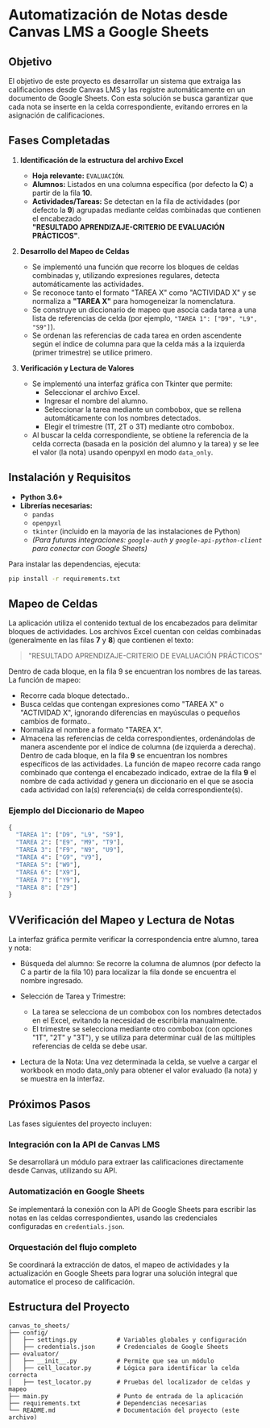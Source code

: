 # Automatización de Notas desde Canvas LMS a Google Sheets

## Objetivo

El objetivo de este proyecto es desarrollar un sistema que extraiga las calificaciones desde Canvas LMS y las registre automáticamente en un documento de Google Sheets. Con esta solución se busca garantizar que cada nota se inserte en la celda correspondiente, evitando errores en la asignación de calificaciones.

## Fases Completadas

1. **Identificación de la estructura del archivo Excel**  
   - **Hoja relevante:** `EVALUACIÓN`.
   - **Alumnos:** Listados en una columna específica (por defecto la **C**) a partir de la fila **10**.
   - **Actividades/Tareas:** Se detectan en la fila de actividades (por defecto la **9**) agrupadas mediante celdas combinadas que contienen el encabezado  
     **"RESULTADO APRENDIZAJE-CRITERIO DE EVALUACIÓN PRÁCTICOS"**.

2. **Desarrollo del Mapeo de Celdas**  
   - Se implementó una función que recorre los bloques de celdas combinadas y, utilizando expresiones regulares, detecta automáticamente las actividades.  
   - Se reconoce tanto el formato "TAREA X" como "ACTIVIDAD X" y se normaliza a **"TAREA X"** para homogeneizar la nomenclatura.
   - Se construye un diccionario de mapeo que asocia cada tarea a una lista de referencias de celda (por ejemplo, `"TAREA 1": ["D9", "L9", "S9"]`).
   - Se ordenan las referencias de cada tarea en orden ascendente según el índice de columna para que la celda más a la izquierda (primer trimestre) se utilice primero.

3. **Verificación y Lectura de Valores**  
   - Se implementó una interfaz gráfica con Tkinter que permite:
     - Seleccionar el archivo Excel.
     - Ingresar el nombre del alumno.
     - Seleccionar la tarea mediante un combobox, que se rellena automáticamente con los nombres detectados.
     - Elegir el trimestre (1T, 2T o 3T) mediante otro combobox.
   - Al buscar la celda correspondiente, se obtiene la referencia de la celda correcta (basada en la posición del alumno y la tarea) y se lee el valor (la nota) usando openpyxl en modo `data_only`.


## Instalación y Requisitos

- **Python 3.6+**
- **Librerías necesarias:**
  - `pandas`
  - `openpyxl`
  - `tkinter` (incluido en la mayoría de las instalaciones de Python)
  - *(Para futuras integraciones: `google-auth` y `google-api-python-client` para conectar con Google Sheets)*

Para instalar las dependencias, ejecuta:

```bash
pip install -r requirements.txt
```
## Mapeo de Celdas

La aplicación utiliza el contenido textual de los encabezados para delimitar bloques de actividades. Los archivos Excel cuentan con celdas combinadas (generalmente en las filas **7** y **8**) que contienen el texto:

> "RESULTADO APRENDIZAJE-CRITERIO DE EVALUACIÓN PRÁCTICOS"

Dentro de cada bloque, en la fila 9 se encuentran los nombres de las tareas. La función de mapeo:

- Recorre cada bloque detectado..
- Busca celdas que contengan expresiones como "TAREA X" o "ACTIVIDAD X", ignorando diferencias en mayúsculas o pequeños cambios de formato..
- Normaliza el nombre a formato "TAREA X".
- Almacena las referencias de celda correspondientes, ordenándolas de manera ascendente por el índice de columna (de izquierda a derecha).
Dentro de cada bloque, en la fila **9** se encuentran los nombres específicos de las actividades. La función de mapeo recorre cada rango combinado que contenga el encabezado indicado, extrae de la fila **9** el nombre de cada actividad y genera un diccionario en el que se asocia cada actividad con la(s) referencia(s) de celda correspondiente(s).

### Ejemplo del Diccionario de Mapeo

```python
{
  "TAREA 1": ["D9", "L9", "S9"],
  "TAREA 2": ["E9", "M9", "T9"],
  "TAREA 3": ["F9", "N9", "U9"],
  "TAREA 4": ["G9", "V9"],
  "TAREA 5": ["W9"],
  "TAREA 6": ["X9"],
  "TAREA 7": ["Y9"],
  "TAREA 8": ["Z9"]
}

```
## VVerificación del Mapeo y Lectura de Notas
La interfaz gráfica permite verificar la correspondencia entre alumno, tarea y nota:

- Búsqueda del alumno:
Se recorre la columna de alumnos (por defecto la C a partir de la fila 10) para localizar la fila donde se encuentra el nombre ingresado.

- Selección de Tarea y Trimestre:

   - La tarea se selecciona de un combobox con los nombres detectados en el Excel, evitando la necesidad de escribirla manualmente. 
   - El trimestre se selecciona mediante otro combobox (con opciones "1T", "2T" y "3T"), y se utiliza para determinar cuál de las múltiples referencias de celda se debe usar.
- Lectura de la Nota:
Una vez determinada la celda, se vuelve a cargar el workbook en modo data_only para obtener el valor evaluado (la nota) y se muestra en la interfaz.

## Próximos Pasos

Las fases siguientes del proyecto incluyen:

### Integración con la API de Canvas LMS
Se desarrollará un módulo para extraer las calificaciones directamente desde Canvas, utilizando su API.

### Automatización en Google Sheets
Se implementará la conexión con la API de Google Sheets para escribir las notas en las celdas correspondientes, usando las credenciales configuradas en `credentials.json`.

### Orquestación del flujo completo
Se coordinará la extracción de datos, el mapeo de actividades y la actualización en Google Sheets para lograr una solución integral que automatice el proceso de calificación.

## Estructura del Proyecto
```plaintext
canvas_to_sheets/
├── config/
│   ├── settings.py           # Variables globales y configuración
│   ├── credentials.json      # Credenciales de Google Sheets
├── evaluator/
│   ├── __init__.py           # Permite que sea un módulo
│   ├── cell_locator.py       # Lógica para identificar la celda correcta
│   ├── test_locator.py       # Pruebas del localizador de celdas y mapeo
├── main.py                   # Punto de entrada de la aplicación
├── requirements.txt          # Dependencias necesarias
└── README.md                 # Documentación del proyecto (este archivo)
```
